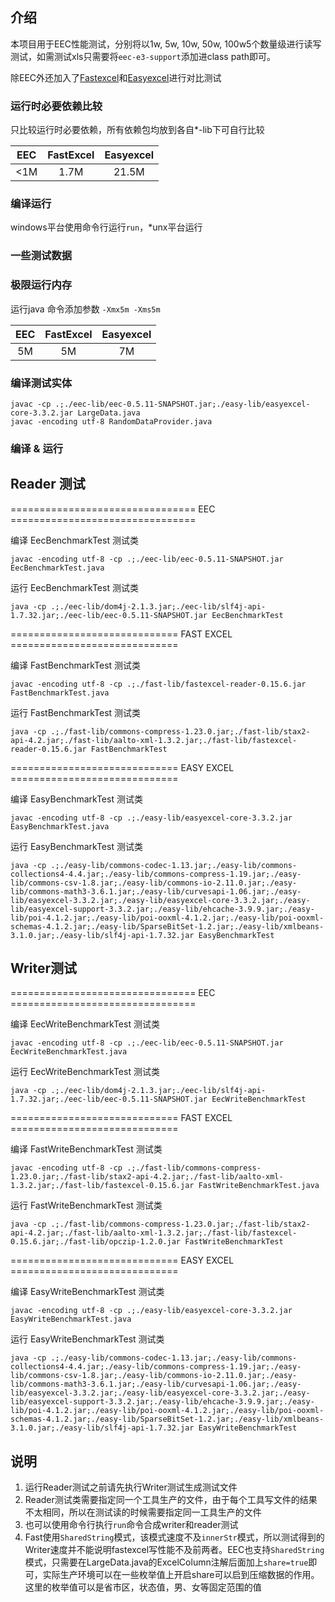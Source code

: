 ## 介绍

本项目用于EEC性能测试，分别将以1w, 5w, 10w, 50w, 100w5个数量级进行读写测试，如需测试xls只需要将`eec-e3-support`添加进class path即可。

除EEC外还加入了[Fastexcel](https://github.com/dhatim/fastexcel)和[Easyexcel](https://github.com/alibaba/easyexcel)进行对比测试

### 运行时必要依赖比较

只比较运行时必要依赖，所有依赖包均放到各自*-lib下可自行比较

| EEC | FastExcel | Easyexcel |
|:---:|:---------:|:---------:|
| <1M | 1.7M      | 21.5M     |

### 编译运行

windows平台使用命令行运行`run`，*unx平台运行

### 一些测试数据


### 极限运行内存
运行java 命令添加参数 `-Xmx5m -Xms5m`

| EEC | FastExcel | Easyexcel |
|:---:|:---------:|:---------:|
| 5M  | 5M        | 7M        |


### 编译测试实体
```text
javac -cp .;./eec-lib/eec-0.5.11-SNAPSHOT.jar;./easy-lib/easyexcel-core-3.3.2.jar LargeData.java
javac -encoding utf-8 RandomDataProvider.java
```


### 编译 & 运行

## Reader 测试

================================ EEC ================================

编译 EecBenchmarkTest 测试类
```text
javac -encoding utf-8 -cp .;./eec-lib/eec-0.5.11-SNAPSHOT.jar EecBenchmarkTest.java
```

运行 EecBenchmarkTest 测试类
```text
java -cp .;./eec-lib/dom4j-2.1.3.jar;./eec-lib/slf4j-api-1.7.32.jar;./eec-lib/eec-0.5.11-SNAPSHOT.jar EecBenchmarkTest
```

============================= FAST EXCEL =============================


编译 FastBenchmarkTest 测试类
```text
javac -encoding utf-8 -cp .;./fast-lib/fastexcel-reader-0.15.6.jar FastBenchmarkTest.java
```

运行 FastBenchmarkTest 测试类
```text
java -cp .;./fast-lib/commons-compress-1.23.0.jar;./fast-lib/stax2-api-4.2.jar;./fast-lib/aalto-xml-1.3.2.jar;./fast-lib/fastexcel-reader-0.15.6.jar FastBenchmarkTest
```

============================= EASY EXCEL =============================


编译 EasyBenchmarkTest 测试类
```text
javac -encoding utf-8 -cp .;./easy-lib/easyexcel-core-3.3.2.jar EasyBenchmarkTest.java
```

运行 EasyBenchmarkTest 测试类
```text
java -cp .;./easy-lib/commons-codec-1.13.jar;./easy-lib/commons-collections4-4.4.jar;./easy-lib/commons-compress-1.19.jar;./easy-lib/commons-csv-1.8.jar;./easy-lib/commons-io-2.11.0.jar;./easy-lib/commons-math3-3.6.1.jar;./easy-lib/curvesapi-1.06.jar;./easy-lib/easyexcel-3.3.2.jar;./easy-lib/easyexcel-core-3.3.2.jar;./easy-lib/easyexcel-support-3.3.2.jar;./easy-lib/ehcache-3.9.9.jar;./easy-lib/poi-4.1.2.jar;./easy-lib/poi-ooxml-4.1.2.jar;./easy-lib/poi-ooxml-schemas-4.1.2.jar;./easy-lib/SparseBitSet-1.2.jar;./easy-lib/xmlbeans-3.1.0.jar;./easy-lib/slf4j-api-1.7.32.jar EasyBenchmarkTest
```

## Writer测试

================================ EEC ================================

编译 EecWriteBenchmarkTest 测试类
```text
javac -encoding utf-8 -cp .;./eec-lib/eec-0.5.11-SNAPSHOT.jar EecWriteBenchmarkTest.java
```

运行 EecWriteBenchmarkTest 测试类
```text
java -cp .;./eec-lib/dom4j-2.1.3.jar;./eec-lib/slf4j-api-1.7.32.jar;./eec-lib/eec-0.5.11-SNAPSHOT.jar EecWriteBenchmarkTest
```


============================= FAST EXCEL =============================

编译 FastWriteBenchmarkTest 测试类
```text
javac -encoding utf-8 -cp .;./fast-lib/commons-compress-1.23.0.jar;./fast-lib/stax2-api-4.2.jar;./fast-lib/aalto-xml-1.3.2.jar;./fast-lib/fastexcel-0.15.6.jar FastWriteBenchmarkTest.java
```

运行 FastWriteBenchmarkTest 测试类
```text
java -cp .;./fast-lib/commons-compress-1.23.0.jar;./fast-lib/stax2-api-4.2.jar;./fast-lib/aalto-xml-1.3.2.jar;./fast-lib/fastexcel-0.15.6.jar;./fast-lib/opczip-1.2.0.jar FastWriteBenchmarkTest
```

============================= EASY EXCEL =============================

编译 EasyWriteBenchmarkTest 测试类
```text
javac -encoding utf-8 -cp .;./easy-lib/easyexcel-core-3.3.2.jar EasyWriteBenchmarkTest.java
```

运行 EasyWriteBenchmarkTest 测试类
```text
java -cp .;./easy-lib/commons-codec-1.13.jar;./easy-lib/commons-collections4-4.4.jar;./easy-lib/commons-compress-1.19.jar;./easy-lib/commons-csv-1.8.jar;./easy-lib/commons-io-2.11.0.jar;./easy-lib/commons-math3-3.6.1.jar;./easy-lib/curvesapi-1.06.jar;./easy-lib/easyexcel-3.3.2.jar;./easy-lib/easyexcel-core-3.3.2.jar;./easy-lib/easyexcel-support-3.3.2.jar;./easy-lib/ehcache-3.9.9.jar;./easy-lib/poi-4.1.2.jar;./easy-lib/poi-ooxml-4.1.2.jar;./easy-lib/poi-ooxml-schemas-4.1.2.jar;./easy-lib/SparseBitSet-1.2.jar;./easy-lib/xmlbeans-3.1.0.jar;./easy-lib/slf4j-api-1.7.32.jar EasyWriteBenchmarkTest
```

## 说明

1. 运行Reader测试之前请先执行Writer测试生成测试文件
2. Reader测试类需要指定同一个工具生产的文件，由于每个工具写文件的结果不太相同，所以在测试读的时候需要指定同一工具生产的文件
3. 也可以使用命令行执行`run`命令合成writer和reader测试
4. Fast使用`SharedString`模式，该模式速度不及`innerStr`模式，所以测试得到的Writer速度并不能说明fastexcel写性能不及前两者。EEC也支持`SharedString`模式，只需要在LargeData.java的ExcelColumn注解后面加上`share=true`即可，实际生产环境可以在一些枚举值上开启share可以启到压缩数据的作用。这里的枚举值可以是省市区，状态值，男、女等固定范围的值